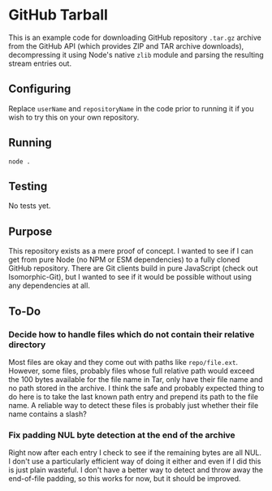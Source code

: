 # GitHub Tarball

This is an example code for downloading GitHub repository `.tar.gz` archive from
the GitHub API (which provides ZIP and TAR archive downloads), decompressing it
using Node's native `zlib` module and parsing the resulting stream entries out.

## Configuring

Replace `userName` and `repositoryName` in the code prior to running it if you
wish to try this on your own repository.

## Running

`node .`

## Testing

No tests yet.

## Purpose

This repository exists as a mere proof of concept. I wanted to see if I can get
from pure Node (no NPM or ESM dependencies) to a fully cloned GitHub repository.
There are Git clients build in pure JavaScript (check out Isomorphic-Git), but I
wanted to see if it would be possible without using any dependencies at all.

## To-Do

### Decide how to handle files which do not contain their relative directory

Most files are okay and they come out with paths like `repo/file.ext`. However,
some files, probably files whose full relative path would exceed the 100 bytes
available for the file name in Tar, only have their file name and no path stored
in the archive. I think the safe and probably expected thing to do here is to
take the last known path entry and prepend its path to the file name. A reliable
way to detect these files is probably just whether their file name contains a
slash?

### Fix padding NUL byte detection at the end of the archive

Right now after each entry I check to see if the remaining bytes are all NUL. I
don't use a particularly efficient way of doing it either and even if I did this
is just plain wasteful. I don't have a better way to detect and throw away the
end-of-file padding, so this works for now, but it should be improved.

